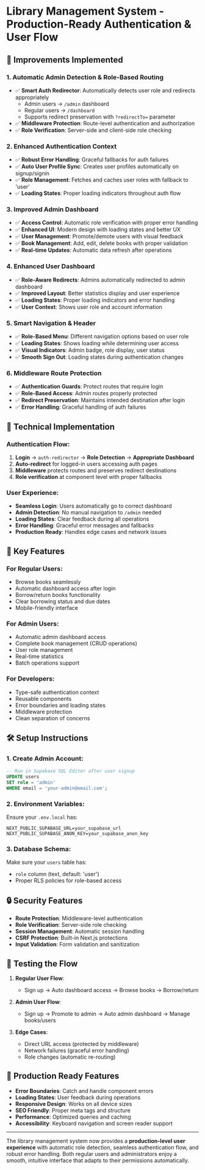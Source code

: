 # Library Management System - Production-Ready Authentication & User Flow

## 🚀 Improvements Implemented

### 1. **Automatic Admin Detection & Role-Based Routing**
- ✅ **Smart Auth Redirector**: Automatically detects user role and redirects appropriately
  - Admin users → `/admin` dashboard
  - Regular users → `/dashboard`
  - Supports redirect preservation with `?redirectTo=` parameter
- ✅ **Middleware Protection**: Route-level authentication and authorization
- ✅ **Role Verification**: Server-side and client-side role checking

### 2. **Enhanced Authentication Context**
- ✅ **Robust Error Handling**: Graceful fallbacks for auth failures
- ✅ **Auto User Profile Sync**: Creates user profiles automatically on signup/signin
- ✅ **Role Management**: Fetches and caches user roles with fallback to 'user'
- ✅ **Loading States**: Proper loading indicators throughout auth flow

### 3. **Improved Admin Dashboard**
- ✅ **Access Control**: Automatic role verification with proper error handling
- ✅ **Enhanced UI**: Modern design with loading states and better UX
- ✅ **User Management**: Promote/demote users with visual feedback
- ✅ **Book Management**: Add, edit, delete books with proper validation
- ✅ **Real-time Updates**: Automatic data refresh after operations

### 4. **Enhanced User Dashboard**
- ✅ **Role-Aware Redirects**: Admins automatically redirected to admin dashboard
- ✅ **Improved Layout**: Better statistics display and user experience
- ✅ **Loading States**: Proper loading indicators and error handling
- ✅ **User Context**: Shows user role and account information

### 5. **Smart Navigation & Header**
- ✅ **Role-Based Menu**: Different navigation options based on user role
- ✅ **Loading States**: Shows loading while determining user access
- ✅ **Visual Indicators**: Admin badge, role display, user status
- ✅ **Smooth Sign Out**: Loading states during authentication changes

### 6. **Middleware Route Protection**
- ✅ **Authentication Guards**: Protect routes that require login
- ✅ **Role-Based Access**: Admin routes properly protected
- ✅ **Redirect Preservation**: Maintains intended destination after login
- ✅ **Error Handling**: Graceful handling of auth failures

## 🔧 Technical Implementation

### Authentication Flow:
1. **Login** → `auth-redirector` → **Role Detection** → **Appropriate Dashboard**
2. **Auto-redirect** for logged-in users accessing auth pages
3. **Middleware** protects routes and preserves redirect destinations
4. **Role verification** at component level with proper fallbacks

### User Experience:
- **Seamless Login**: Users automatically go to correct dashboard
- **Admin Detection**: No manual navigation to `/admin` needed
- **Loading States**: Clear feedback during all operations
- **Error Handling**: Graceful error messages and fallbacks
- **Production Ready**: Handles edge cases and network issues

## 🎯 Key Features

### For Regular Users:
- Browse books seamlessly
- Automatic dashboard access after login
- Borrow/return books functionality
- Clear borrowing status and due dates
- Mobile-friendly interface

### For Admin Users:
- Automatic admin dashboard access
- Complete book management (CRUD operations)
- User role management
- Real-time statistics
- Batch operations support

### For Developers:
- Type-safe authentication context
- Reusable components
- Error boundaries and loading states
- Middleware protection
- Clean separation of concerns

## 🛠 Setup Instructions

### 1. Create Admin Account:
```sql
-- Run in Supabase SQL Editor after user signup
UPDATE users 
SET role = 'admin' 
WHERE email = 'your-admin@email.com';
```

### 2. Environment Variables:
Ensure your `.env.local` has:
```
NEXT_PUBLIC_SUPABASE_URL=your_supabase_url
NEXT_PUBLIC_SUPABASE_ANON_KEY=your_supabase_anon_key
```

### 3. Database Schema:
Make sure your `users` table has:
- `role` column (text, default: 'user')
- Proper RLS policies for role-based access

## 🔒 Security Features

- **Route Protection**: Middleware-level authentication
- **Role Verification**: Server-side role checking
- **Session Management**: Automatic session handling
- **CSRF Protection**: Built-in Next.js protections
- **Input Validation**: Form validation and sanitization

## 🚦 Testing the Flow

1. **Regular User Flow**:
   - Sign up → Auto dashboard access → Browse books → Borrow/return

2. **Admin User Flow**:
   - Sign up → Promote to admin → Auto admin dashboard → Manage books/users

3. **Edge Cases**:
   - Direct URL access (protected by middleware)
   - Network failures (graceful error handling)
   - Role changes (automatic re-routing)

## 📱 Production Ready Features

- **Error Boundaries**: Catch and handle component errors
- **Loading States**: User feedback during operations
- **Responsive Design**: Works on all device sizes
- **SEO Friendly**: Proper meta tags and structure
- **Performance**: Optimized queries and caching
- **Accessibility**: Keyboard navigation and screen reader support

---

The library management system now provides a **production-level user experience** with automatic role detection, seamless authentication flow, and robust error handling. Both regular users and administrators enjoy a smooth, intuitive interface that adapts to their permissions automatically.
